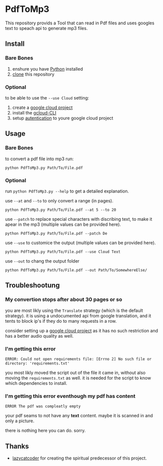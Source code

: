 # PdfToMp3
This repository provids a Tool that can read in Pdf files and uses googles text to speach api to generate mp3 files.

## Install
### Bare Bones
1. enshure you have [Python](https://www.python.org/downloads/) installed
1. [clone](https://github.com/Assertores/PdfToMp3.git) this repository

### Optional
to be able to use the `--use Cloud` setting:

1. create a [google cloud project](https://console.cloud.google.com/welcome)
1. install the [gcloud-CLI](https://cloud.google.com/sdk/docs/install?hl=de)
1. setup [autentication](https://cloud.google.com/docs/authentication/set-up-adc-local-dev-environment?hl=de) to youre google cloud project

## Usage
### Bare Bones
to convert a pdf file into mp3 run:
```
python PdfToMp3.py Path/To/File.pdf
```

### Optional

run `python PdfToMp3.py --help` to get a detailed explanation.

use `--at` and `--to` to only convert a range (in pages).
```
python PdfToMp3.py Path/To/File.pdf --at 5 --to 20
```

use `--patch` to replace special characters with discribing text, to make it apear in the mp3 (multiple values can be provided here).
```
python PdfToMp3.py Path/To/File.pdf --patch De
```

use `--use` to customice the output (multiple values can be provided here).
```
python PdfToMp3.py Path/To/File.pdf --use Cloud Text
```

use `--out` to chang the output folder
```
python PdfToMp3.py Path/To/File.pdf --out Path/To/SomewhereElse/
```
## Troubleshootung
### My convertion stops after about 30 pages or so
you are most likly using the `Translate` strategy (which is the default strategy). it is using a undocumented api from google translation, and it tents to block ip's if they do to many requests in a row.

consider setting up a [google cloud project](https://console.cloud.google.com/welcome) as it has no such restriction and has a better audio quality as well.

### I'm getting this error
```
ERROR: Could not open requirements file: [Errno 2] No such file or directory: 'requirements.txt'
```
you most likly moved the script out of the file it came in, without also moving the `requirements.txt` as well. it is needed for the script to know which dependencies to install.

### I'm getting this error eventhough my pdf has content
```
ERROR The pdf was compleatly empty
```
your pdf seams to not have any **text** content. maybe it is scanned in and only a picture.

there is nothing here you can do. sorry.

## Thanks
- [lazycatcoder](https://github.com/lazycatcoder) for creating the spiritual predecessor of this project.